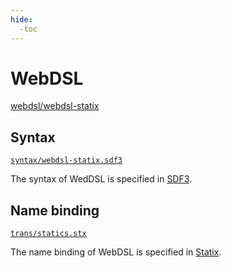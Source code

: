 ```yaml
---
hide:
  -toc
---
```


# WebDSL

[webdsl/webdsl-statix]

[webdsl/webdsl-statix]: https://github.com/webdsl/webdsl-statix "The original language project on GitHub"

## Syntax

[`syntax/webdsl-statix.sdf3`](syntax/webdsl-statix.sdf3.md)

The syntax of WedDSL is specified in [SDF3].

## Name binding

[`trans/statics.stx`](trans/statics.stx.md)

The name binding of WebDSL is specified in [Statix].

[NaBL]: https://www.metaborg.org/en/latest/source/langdev/meta/lang/nabl2/nabl.html
[NaBL2]: https://www.metaborg.org/en/latest/source/langdev/meta/lang/nabl2/index.html
[SDF3]: https://spoofax.dev/references/sdf3/
[Statix]: https://spoofax.dev/references/statix/
[MetaBorgCube]: https://github.com/MetaBorgCube
[Tiger]: https://github.com/MetaBorgCube/metaborg-tiger
